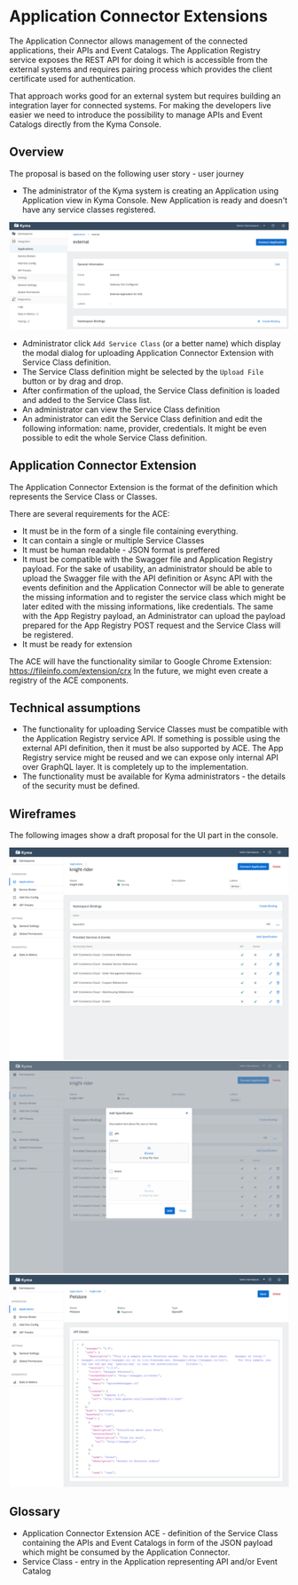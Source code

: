 # Application Connector Extensions

The Application Connector allows management of the connected applications, their APIs and Event Catalogs. The Application Registry service exposes the REST API for doing it which is accessible from the external systems and requires pairing process which provides the client certificate used for authentication.

That approach works good for an external system but requires building an integration layer for connected systems. For making the developers live easier we need to introduce the possibility to manage APIs and Event Catalogs directly from the Kyma Console.

## Overview

The proposal is based on the following user story - user journey

- The administrator of the Kyma system is creating an Application using Application view in Kyma Console. New Application is ready and doesn't have any service classes registered.

![Application View](assets/application-view.png)

- Administrator click `Add Service Class` (or a better name) which display the modal dialog for uploading Application Connector Extension with Service Class definition.
- The Service Class definition might be selected by the `Upload File` button or by drag and drop.
- After confirmation of the upload, the Service Class definition is loaded and added to the Service Class list.
- An administrator can view the Service Class definition
- An administrator can edit the Service Class definition and edit the following information: name, provider, credentials. It might be even possible to edit the whole Service Class definition.

## Application Connector Extension

The Application Connector Extension is the format of the definition which represents the Service Class or Classes.

There are several requirements for the ACE:

- It must be in the form of a single file containing everything.
- It can contain a single or multiple Service Classes
- It must be human readable - JSON format is preffered
- It must be compatible with the Swagger file and Application Registry payload. For the sake of usability, an administrator should be able to upload the Swagger file with the API definition or Async API with the events definition and the Application Connector will be able to generate the missing information and to register the service class which might be later edited with the missing informations, like credentials. The same with the App Registry payload, an Administrator can upload the payload prepared for the App Registry POST request and the Service Class will be registered.
- It must be ready for extension


The ACE will have the functionality similar to Google Chrome Extension: https://fileinfo.com/extension/crx
In the future, we might even create a registry of the ACE components.

## Technical assumptions

- The functionality for uploading Service Classes must be compatible with the Application Registry service API. If something is possible using the external API definition, then it must be also supported by ACE. The App Registry service might be reused and we can expose only internal API over GraphQL layer. It is completely up to the implementation.
- The functionality must be available for Kyma administrators - the details of the security must be defined. 

## Wireframes

The following images show a draft proposal for the UI part in the console.

![](assets/kyma_application_2_filled.png)
![](assets/kyma_application_3_add_specs-type.png)
![](assets/kyma_application_5-edit-API.png)

## Glossary

- Application Connector Extension ACE - definition of the Service Class containing the APIs and Event Catalogs in form of the JSON payload which might be consumed by the Application Connector.
- Service Class - entry in the Application representing API and/or Event Catalog

